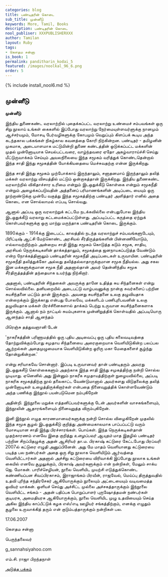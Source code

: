 ```yaml
---
categories: blog
title: பண்டிதரின் கொடை
sub_title: முன்னீடு
keywords: More, Tamil, Books
description: பண்டிதரின் கொடை
nool_publiser: XXXPUBLISHERXXX
author: Tamilan
layout: Ruby
tags: 
- கௌதம சன்னா
is_book: 1
permalink: panditharin_kodai_5
featured: /images/noolkal_96_6.png
order: 5
---
```

{% include install_nool6.md %}

## முன்னீடு

**﻿முன்னீடு**

இந்திய துணைகண்ட வரலாற்றில் புதைக்கப்பட்ட வரலாற்று உண்மைச் சம்பவங்கள் ஒரு சிறு நூலாய் உங்கள் கைகளில் இப்போது வரலாற்று நேர்மையுள்ளவர்ளுக்கு நானமும் ஆச்சர்யமும், மோசடி பேர்வழிகளுக்கு கோபமும் வெறுப்பும் கிளப்பக் கூடிய அந்த கடந்தகால பக்கங்கள் நிகழ்கால கவனத்தை கோரி நிற்கின்றன. பண்டிதர் - தமிழனின் முகமாக, அடையாளமாக மட்டுமின்றி துணை கண்டத்தின் ஒடுக்கப்பட்ட மக்களின் முதல் முன்னோடியாக செயல்பட்டவரை, வாழ்ந்தவரை ஏதோ அகழ்வாராய்ச்சி செய்து மீட்டுருவாக்கம் செய்யும் அவலநிலையை இந்த சமூகம் வரித்துக் கொண்டதென்றால் இந்த சாதி இந்து சமூகத்தின் யோக்கியதையை மெச்சுவதற்கு என்ன இருக்கிறது.

இந்த சாதி இந்து சமூகம் முற்போக்காய் இருந்தாலும், சனாதனமாய் இருந்தாலும் தலித் மக்கள் வரலாற்று விசயத்தில் மட்டும் ஒன்றாகத்தான் இருக்கிறது. இந்திய துணைகண்ட வரலாற்றில் விகிதாச்சார உரிமை என்றும் இடஒதுக்கீடு கொள்கை என்றும் சமூகநீதி என்றும் அழைக்கப்படுவதின் அத்தனைப் பரிமாணங்களின் அடிப்படை யையும் ஒரு நூற்றாண்டுக்கு முன்பே வகுத்து இந்த சமூகத்திற்கு பண்டிதர் அளித்தார் எனில் அதை கொடை என சொல்லாமல் எப்படி சொல்வது.

ஆனால் அப்படி ஒரு வரலாற்றுக் கட்டமே நடக்கவில்லை என்பதுபோல இந்திய இடஒதுக்கீடு வரலாறு கட்டமைக்கப்பட்டுள்ளது. அப்படிப்பட்ட கருத்தை ஏற்றுக் கொள்பவர்களுக்கு ஒரு மாற்று மருந்தாக பண்டிதரின் கொடை இருக்கும்.

1890க்கும் - 1914க்கு இடைபட்ட காலத்தில் நடந்த வரலாற்றுச் சம்பவங்களுடேயும், பிரிட்டிஷ் ஆட்சி மேற்கொண்ட அரசியல் சீர்திருத்தங்களின் பின்னணியோடும், எல்லாவற்றிற்கும் அன்றைய சாதி இந்து சமூகம் கொடுத்த கடும் சமூக, சாதிய, அரசியல் நெருக்கடிகளின் தாக்கத்தாலும், சமூகத்தை ஜனநாயகப்படுத்த வேண்டும் என்ற ﻿நோக்கத்தினாலும் பண்டிதரின் சமூகநீதி அடிப்படைகள் உருவாயின. பண்டிதரின் சமூகநீதி தலித்துக்கோ அல்லது தலித்தல்லாதாருக்குமான சமூக நீதியல்ல. அது சகல இன மக்களுக்குமான சமூக நீதி அதனால்தான் அவர் தென்னிந்திய சமூக சீர்திருத்தத்தின் தந்தையாக உயர்ந்து நிற்கிறார்.

அதனால், பண்டிதரின் சிந்தகைள் அவருக்கு தானே உதித்த சுய சிந்தனைகள் என்று சொல்லவில்லை. தனியறையில் அடைபட்டு வாழ்பவனுக்கு நான்கு சுவர்களைப் பற்றின சுயசிந்தனை மட்டும் தான் இருக்கும். அவனது சுயசிந்தனை உலகு தழுவியதாக என்றைக்கும் இருக்காது என்பது போலவே, மக்களிடம் பணிபுரிபவனின் உலகு தழுவியதாக மக்கள் பிரச்சினைகளால் தாக்கம் பெற்று உருவான சுயசிந்தனைகளாக இருக்கும். ஆனால் நம் நாட்டில் சுயம்புகளாக முன்னிறுத்திக் கொள்வதில் அப்படியொரு ஆனந்தம் சாதி ஆனந்தம்

பிரெஞ்சு தத்துவஞானி டேன்

'நாகரீகத்தின் பரிணாமத்தில் ஒரு புதிய அடிவைப்பு ஒரு புதிய கலைவடிவத்தை தோற்றுவிக்கும்போது சமுதாய சிந்தனையை அரைகுறையாக வெளியிடுகின்ற பலப்பல ஆற்றல்கள் அதைமுழுமையாக வெளியிடுகின்ற ஓரிரு மகா மேதைகளைச் சூழ்ந்து தோன்றுகின்றன.'

என்று சரியாகவே சொன்னார். இப்படி உருவானவர் தான் பண்டிதரும் அவரது இடஒதுகசீடு கொள்கைகளும் அதற்காக இந்த சாதி இந்து சமுகத்திற்கு நன்றி சொல்ல முடியாது. ஏனெனில் அது இன்னும் நாகரீக சமுதாயத்திற்குள் நுழையவில்லை, அப்படி நாகரிக சமூகத்திற்கு நூல் தலைகாட்ட வேண்டுமானால் அவர்களது விடுதலைக்கு தலித் முன்னோடிகள் உழைத்திருக்கிறார்கள் என்பதை நினைவுறுத்திக் கொள்ளவேண்டும் அந்த பணிக்கு இந்நூல் பயன்படுமென நம்புகிறேன்

அதின்றி. இந்நூலை மறுக்க எத்தனிப்பவர்களுக்கு டேன் அவர்களின் வாசகங்களையும், இந்நூலின் ஆதாரங்களையும் நினைவுறுத்த விரும்புகிறேன்.

இனி இந்நூல் எழுத காரணமானவர்களுக்கு நன்றி சொல்ல விழைகிறேன் முதலில் இந்த சமூக சூழல் இடஒதுக்கீடு குறித்து அண்மைகாலமாக பாப்பப்பட்டு வரும் மோசடியான சாதி இந்து பிரச்சாரங்கள். பொய்கள். இந்த நெருக்கடிகள்தான் முதற்காரணம் ﻿எனவே இதை குறித்து _உழைப்பவர் ஆயுதம்_ மாத இதழில் பண்டிதர் பற்றின சிறப்பிதழுக்கு அதன் ஆசிரியர் தா.ம. பிரகாஷ் கட்டுரை கேட்டபோது பிரப்வரி 2007ல் கட்டுரை எழுதி அனுப்பினேன். அது மே மாதம் வெளியானது கட்டுரையை படித்த பல நண்பர்கள் அதை ஒரு சிறு நூலாக வெளியிடும் ஆர்வத்தை வெளியிட்டார்கள் அதனால் அச்சிறு கட்டுரையை விரிவாக்கி இப்போது நூலாக உங்கள் கையில் எனவே சூழலுக்கும், பிரகாஷ் அவர்களுக்கும் என் நன்றிகள், மேலும் சாக்ய ஜெ. மோகன். பாரிச்செழியன், நூலை வெளியிட முயற்சி எடுத்துக்கொண்ட கண்ணியப்பன சிவப்பிரகாசம், இராஜாங்கம் பிரவீன், ராஜவேல், மெய்ப்பு திருத்துவதில் உதவி புரிந்த சந்திரசேகர் ஆகியோருக்கும் நூலையும் அட்டையையும் வடிவமைத்த ஒவியர் யாக்கன். ஒளியச் செய்து அச்சிட்ட முல்லை அச்சகத்தாருக்கும் இந்நூலை வெளியிட்ட சங்கம் - அதன் பதிப்பக பொறுப்பாளர் புருஷோத்தமன் நண்பர்கள் குடியரசு, அமைதியரசு ஆகியோருக்கும், நூலை வெளியிட முழு உதவியையும் செய்த அகில இந்திய காப்பீட்டுக் கழக எஸ்/எடி ஊழியர் சங்கத்திற்கும், எனக்கு எழுதும் சூழலை உருவாக்கித் தரும் என் குடும்பத்தாருக்கும் நன்றிகள் பல.

17.06.2007

கௌதம சன்னா

பெருந்தலைவர்

g_sannahsiyahoo.com

எம்.சி. ராஜா பிறந்தநாள்

[அடுத்த பக்கம்](panditharin_kodai_6)